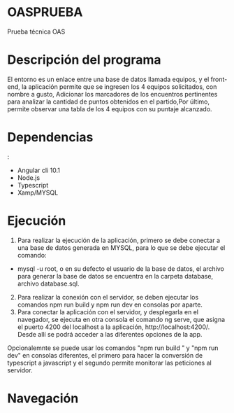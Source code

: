 # OASPRUEBA
Prueba técnica OAS
# Descripción del programa 

El entorno es un enlace entre una base de datos llamada equipos, y el front-end, la aplicación permite que se ingresen los 4 equipos solicitados, con nombre a gusto, Adicionar los marcadores de los encuentros pertinentes para analizar la cantidad de puntos obtenidos en el partido,Por último, permite observar una tabla de los 4 equipos con su puntaje alcanzado.

# Dependencias
: 
  - Angular cli 10.1
  - Node.js
  - Typescript
  - Xamp/MYSQL

# Ejecución

1. Para realizar la ejecución de la aplicación, primero se debe conectar a una base de datos generada en MYSQL, para lo que se debe ejecutar el comando:
- mysql -u root, o en su defecto el usuario de la base de datos, el archivo para generar la base de datos se encuentra en la carpeta database, archivo database.sql.
2. Para realizar la conexión con el servidor, se deben ejecutar los comandos npm run build y npm run dev en consolas por aparte.
3. Para conectar la aplicación con el servidor, y desplegarla en el navegador, se ejecuta en otra consola el comando ng serve, que asigna el puerto 4200 del localhost a la aplicación, http://localhost:4200/. Desde allí se podrá acceder a las diferentes opciones de la app.

Opcionalemnte se puede usar los comandos "npm run build " y "npm run dev" en consolas diferentes, el primero para hacer la conversión de typescript a javascript y el segundo permite monitorar las peticiones al servidor.

# Navegación
